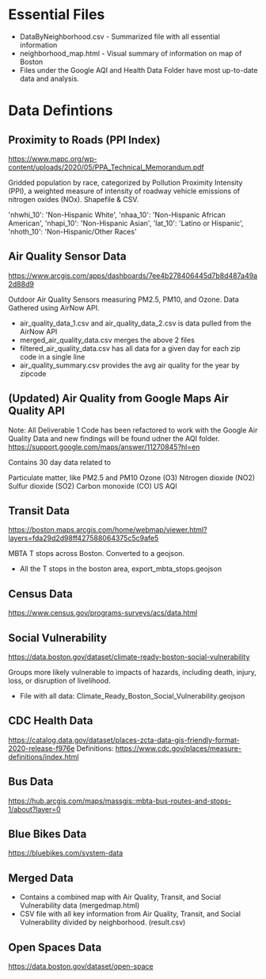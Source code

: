 
# Essential Files
- DataByNeighborhood.csv - Summarized file with all essential information
- neighborhood_map.html - Visual summary of information on map of Boston
- Files under the Google AQI and Health Data Folder have most up-to-date data and analysis.

# Data Defintions
## Proximity to Roads (PPI Index)
https://www.mapc.org/wp-content/uploads/2020/05/PPA_Technical_Memorandum.pdf

Gridded population by race, categorized by Pollution Proximity Intensity (PPI), a weighted measure of intensity of roadway vehicle emissions of nitrogen oxides (NOx). Shapefile & CSV.

'nhwhi_10': 'Non-Hispanic White',
'nhaa_10': 'Non-Hispanic African American',
'nhapi_10': 'Non-Hispanic Asian',
'lat_10': 'Latino or Hispanic',
'nhoth_10': 'Non-Hispanic/Other Races'


## Air Quality Sensor Data
https://www.arcgis.com/apps/dashboards/7ee4b278406445d7b8d487a49a2d88d9

Outdoor Air Quality Sensors measuring PM2.5, PM10, and Ozone. Data Gathered using AirNow API.

- air_quality_data_1.csv and air_quality_data_2.csv is data pulled from the AirNow API
- merged_air_quality_data.csv merges the above 2 files
- filtered_air_quality_data.csv has all data for a given day for each zip code in a single line
- air_quality_summary.csv provides the avg air quality for the year by zipcode

## (Updated) Air Quality from Google Maps Air Quality API
Note: All Deliverable 1 Code has been refactored to work with the Google Air Quality Data and new findings will be found udner the AQI folder.
https://support.google.com/maps/answer/11270845?hl=en

Contains 30 day data related to 

Particulate matter, like PM2.5 and PM10
Ozone (O3)
Nitrogen dioxide (NO2)
Sulfur dioxide (SO2)
Carbon monoxide (CO)
US AQI


## Transit Data
https://boston.maps.arcgis.com/home/webmap/viewer.html?layers=fda29d2d98ff427588064375c5c9afe5

MBTA T stops across Boston. Converted to a geojson.

- All the T stops in the boston area, export_mbta_stops.geojson 

## Census Data
https://www.census.gov/programs-surveys/acs/data.html

## Social Vulnerability
https://data.boston.gov/dataset/climate-ready-boston-social-vulnerability

Groups more likely vulnerable to impacts of hazards, including death, injury, loss, or disruption of livelihood.

- File with all data: Climate_Ready_Boston_Social_Vulnerability.geojson

## CDC Health Data
https://catalog.data.gov/dataset/places-zcta-data-gis-friendly-format-2020-release-f976e
Definitions: https://www.cdc.gov/places/measure-definitions/index.html

## Bus Data
https://hub.arcgis.com/maps/massgis::mbta-bus-routes-and-stops-1/about?layer=0

## Blue Bikes Data
https://bluebikes.com/system-data

## Merged Data
- Contains a combined map with Air Quality, Transit, and Social Vulnerability data (mergedmap.html)
- CSV file with all key information from Air Quality, Transit, and Social Vulnerability divided by neighborhood. (result.csv)

## Open Spaces Data
https://data.boston.gov/dataset/open-space





